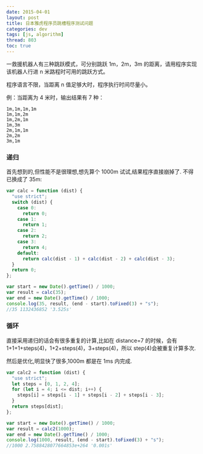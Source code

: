```yaml
---
date: 2015-04-01
layout: post
title: 日本雅虎程序员跳槽程序测试问题
categories: dev
tags: [js, algorithm]
thread: 803
toc: true
---
```


一救援机器人有三种跳跃模式，可分别跳跃 1m，2m，3m 的距离，请用程序实现该机器人行进 n 米路程时可用的跳跃方式。

程序语言不限，当距离 n 值足够大时，程序执行时间尽量小。

例：当距离为 4 米时，输出结果有 7 种：

    1m,1m,1m,1m
    1m,1m,2m
    1m,2m,1m
    1m,3m
    2m,1m,1m
    2m,2m
    3m,1m

<!-- more -->

### 递归

首先想到的,但性能不是很理想,想先算个 1000m 试试,结果程序直接崩掉了. 不得已换成了 35m:

```js
var calc = function (dist) {
  "use strict";
  switch (dist) {
    case 0:
      return 0;
    case 1:
      return 1;
    case 2:
      return 2;
    case 3:
      return 4;
    default:
      return calc(dist - 1) + calc(dist - 2) + calc(dist - 3);
  }
  return 0;
};

var start = new Date().getTime() / 1000;
var result = calc(35);
var end = new Date().getTime() / 1000;
console.log(35, result, (end - start).toFixed(3) + "s");
//35 1132436852 '3.525s'
```

### 循环

直接采用递归的话会有很多重复的计算,比如在 distance=7 的时候，会有 1+1+1+steps(4)，1+2+steps(4)，3+steps(4)，所以 step(4)会被重复计算多次.

然后是优化,明显快了很多,1000m 都是在 1ms 内完成.

```js
var calc2 = function (dist) {
  "use strict";
  let steps = [0, 1, 2, 4];
  for (let i = 4; i <= dist; i++) {
    steps[i] = steps[i - 1] + steps[i - 2] + steps[i - 3];
  }
  return steps[dist];
};

var start = new Date().getTime() / 1000;
var result = calc2(1000);
var end = new Date().getTime() / 1000;
console.log(1000, result, (end - start).toFixed(3) + "s");
//1000 2.7588428077664853e+264 '0.001s'
```
